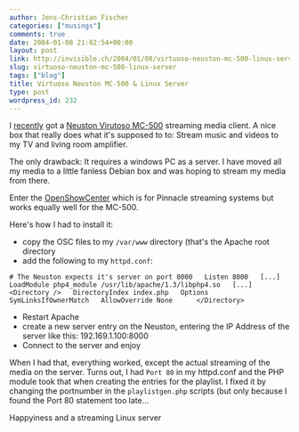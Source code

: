 ```yaml
---
author: Jens-Christian Fischer
categories: ["musings"]
comments: true
date: 2004-01-08 21:02:54+00:00
layout: post
link: http://invisible.ch/2004/01/08/virtuoso-neuston-mc-500-linux-server/
slug: virtuoso-neuston-mc-500-linux-server
tags: ["blog"]
title: Virtuoso Neuston MC-500 & Linux Server
type: post
wordpress_id: 232
---
```


I [recently](http://www.invisible.ch/archives/000214.html) got a [Neuston Virutoso MC-500](http://www.neuston.com/en/mc500.asp) streaming media client. A nice box that really does what it's supposed to to: Stream music and videos to my TV and living room amplifier.

The only drawback: It requires a windows PC as a server. I have moved all my media to a little fanless Debian box and was hoping to stream my media from there.

Enter the [OpenShowCenter](http://openshowcenter.sourceforge.net) which is for Pinnacle streaming systems but works equally well for the MC-500.

Here's how I had to install it:


  * copy the OSC files to my `/var/www` directory (that's the Apache root directory
  * add the following to my `httpd.conf`:

`# The Neuston expects it's server on port 8000  
Listen 8000  
[...]  
LoadModule php4_module /usr/lib/apache/1.3/libphp4.so  
[...]  
<Directory />  
  DirectoryIndex index.php  
  Options SymLinksIfOwnerMatch  
  AllowOverride None     
</Directory>  
`
  * Restart Apache
  * create a new server entry on the Neuston, entering the IP Address of the server like this: 192.169.1.100:8000
  * Connect to the server and enjoy

When I had that, everything worked, except the actual streaming of the media on the server. Turns out, I had `Port 80` in my httpd.conf and the PHP module took that when creating the entries for the playlist. I fixed it by changing the portnumber in the `playlistgen.php` scripts (but only because I found the Port 80 statement too late...

Happyiness and a streaming Linux server

